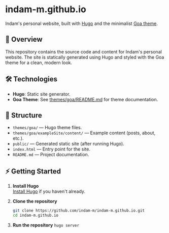 # indam-m.github.io

Indam's personal website, built with [Hugo](https://gohugo.io) and the minimalist [Goa theme](themes/goa/README.md).

## 🚀 Overview

This repository contains the source code and content for Indam's personal website. The site is statically generated using Hugo and styled with the Goa theme for a clean, modern look.

## 🛠️ Technologies

- **Hugo**: Static site generator.
- **Goa Theme**: See [themes/goa/README.md](themes/goa/README.md) for theme documentation.

## 📁 Structure

- `themes/goa/` — Hugo theme files.
- `themes/goa/exampleSite/content/` — Example content (posts, about, etc.).
- `public/` — Generated static site (after running Hugo).
- `index.html` — Entry point for the site.
- `README.md` — Project documentation.

## ⚡ Getting Started

1. **Install Hugo**  
   [Install Hugo](https://gohugo.io/getting-started/installing/) if you haven't already.

2. **Clone the repository**
   ```sh
   git clone https://github.com/indam-m/indam-m.github.io.git
   cd indam-m.github.io

3. **Run the repository**
    ```hugo server```